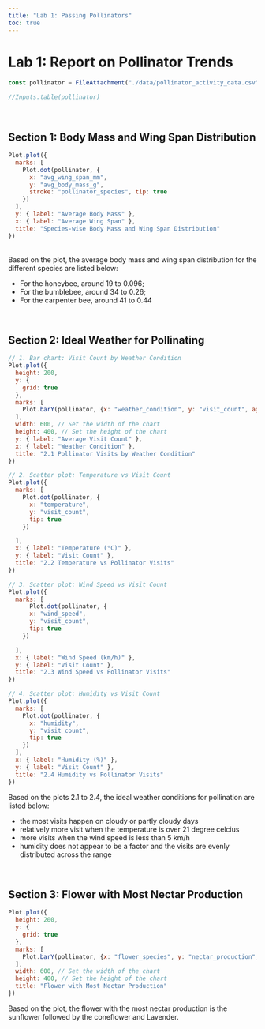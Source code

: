 ```yaml
---
title: "Lab 1: Passing Pollinators"
toc: true
---
```


# Lab 1: Report on Pollinator Trends
<!--  Fetch pollinator data -->

```js
const pollinator = FileAttachment("./data/pollinator_activity_data.csv").csv({ typed: true })
```

```js
//Inputs.table(pollinator)
```
<br>

## Section 1: Body Mass and Wing Span Distribution

```js
Plot.plot({
  marks: [
    Plot.dot(pollinator, {
      x: "avg_wing_span_mm",
      y: "avg_body_mass_g",
      stroke: "pollinator_species", tip: true
    })
  ],
  y: { label: "Average Body Mass" },
  x: { label: "Average Wing Span" },
  title: "Species-wise Body Mass and Wing Span Distribution"
})
```
<br>
Based on the plot, the average body mass and wing span distribution for the different species are listed below:
<ul>
  <li> For the honeybee, around 19 to 0.096; </li>
  <li> For the bumblebee, around 34 to 0.26; </li>
  <li> For the carpenter bee, around 41 to 0.44 </li>
</ul> 

<br>

## Section 2: Ideal Weather for Pollinating

```js
// 1. Bar chart: Visit Count by Weather Condition
Plot.plot({
  height: 200,
  y: {
    grid: true
  },
  marks: [
    Plot.barY(pollinator, {x: "weather_condition", y: "visit_count", aggregate: "mean", fill: "#69b3a2"})
  ],
  width: 600, // Set the width of the chart
  height: 400, // Set the height of the chart
  y: { label: "Average Visit Count" },
  x: { label: "Weather Condition" },
  title: "2.1 Pollinator Visits by Weather Condition"
})
```

```js
// 2. Scatter plot: Temperature vs Visit Count
Plot.plot({
  marks: [
    Plot.dot(pollinator, {
      x: "temperature",
      y: "visit_count",
      tip: true
    })

  ],
  x: { label: "Temperature (°C)" },
  y: { label: "Visit Count" },
  title: "2.2 Temperature vs Pollinator Visits"
})
```

```js
// 3. Scatter plot: Wind Speed vs Visit Count
Plot.plot({
  marks: [
      Plot.dot(pollinator, {
      x: "wind_speed",
      y: "visit_count",
      tip: true
    })

  ],
  x: { label: "Wind Speed (km/h)" },
  y: { label: "Visit Count" },
  title: "2.3 Wind Speed vs Pollinator Visits"
})
```

```js
// 4. Scatter plot: Humidity vs Visit Count
Plot.plot({
  marks: [
    Plot.dot(pollinator, { 
      x: "humidity",
      y: "visit_count", 
      tip: true
    })
  ],
  x: { label: "Humidity (%)" },
  y: { label: "Visit Count" },
  title: "2.4 Humidity vs Pollinator Visits"
})
```

Based on the plots 2.1 to 2.4, the ideal weather conditions for pollination are listed below:
<ul>
  <li> the most visits happen on cloudy or partly cloudy days </li>
  <li> relatively more visit when the temperature is over 21 degree celcius </li>
  <li> more visits when the wind speed is less than 5 km/h </li>
  <li> humidity does not appear to be a factor and the visits are evenly distributed across the range</li>
</ul>

<br>

## Section 3: Flower with Most Nectar Production

```js
Plot.plot({
  height: 200,
  y: {
    grid: true
  },
  marks: [
    Plot.barY(pollinator, {x: "flower_species", y: "nectar_production", aggregate: "mean", fill: "#69b3a2"})
  ],
  width: 600, // Set the width of the chart
  height: 400, // Set the height of the chart
  title: "Flower with Most Nectar Production"
})
```

Based on the plot, the flower with the most nectar production is the sunflower followed by the coneflower and Lavender.
